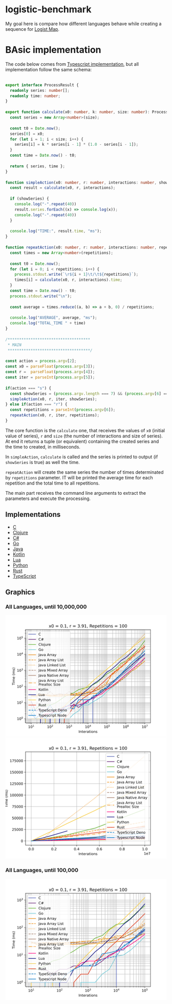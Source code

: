 # logistic-benchmark
My goal here is compare how different languages behave while creating a sequence for [Logist Map](https://en.wikipedia.org/wiki/Logistic_map).

# BAsic implementation
The code below comes from [Typescript implementation](languages/typescript-logistic-benchmark/src/index.ts), but all implementation follow the same schema:
```typescript

export interface ProcessResult {
  readonly series: number[];
  readonly time: number;
}

export function calculate(x0: number, k: number, size: number): ProcessResult {
  const series = new Array<number>(size);

  const t0 = Date.now();
  series[0] = x0;
  for (let i = 1; i < size; i++) {
    series[i] = k * series[i - 1] * (1.0 - series[i - 1]);
  }
  const time = Date.now() - t0;

  return { series, time };
}

function simpleAction(x0: number, r: number, interactions: number, showSeries: boolean): void {
  const result = calculate(x0, r, interactions);

  if (showSeries) {
    console.log("-".repeat(40))
    result.series.forEach((x) => console.log(x));
    console.log("-".repeat(40))
  }

  console.log("TIME:", result.time, "ms");
}

function repeatAction(x0: number, r: number, interactions: number, repetitions: number): void {
  const times = new Array<number>(repetitions);

  const t0 = Date.now();
  for (let i = 0; i < repetitions; i++) {
    process.stdout.write(`\r${i + 1}\t/\t${repetitions}`);
    times[i] = calculate(x0, r, interactions).time;
  }
  const time = Date.now() - t0;
  process.stdout.write("\n");

  const average = times.reduce((a, b) => a + b, 0) / repetitions;

  console.log("AVERAGE", average, "ms");
  console.log("TOTAL_TIME " + time)
}

/************************************
 * MAIN
 ************************************/

const action = process.argv[2];
const x0 = parseFloat(process.argv[3]);
const r =  parseFloat(process.argv[4]);
const iter = parseInt(process.argv[5]);

if(action === "s") {
  const showSeries = (process.argv.length === 7) && (process.argv[6] === "s");
  simpleAction(x0, r, iter, showSeries);
} else if(action === "r") {
  const repetitions = parseInt(process.argv[6]);
  repeatAction(x0, r, iter, repetitions);
}
```
The core function is the `calculate` one, that receives the values of `x0` (initial value of series), `r` and `size` (the number of interactions and size of series). At end it returns a tuple (or equivalent) containing the created series and the time to created, in milliseconds.

In `simpleAction`, `calculate` is called and the series is printed to output (if `showSeries` is true) as well the time.

`repeatAction` will create the same series the number of times determinated by `repetitions` parameter. IT will be printed the average time for each repetition and the total time to all repetitions.

The main part receives the command line arguments to extract the parameters and execute the processing.

## Implementations
  - [C](languages/c-logistic-benchmark/README.md)
  - [Clojure](languages/clojure-logistic-benchmark/README.md)
  - [C#](languages/cs-logistic-beanchmark/README.md)
  - [Go](languages/go-logistic-benchmark/README.md)
  - [Java](languages/java-logistic-benchmark/README.md)
  - [Kotlin](languages/kotlin-logistic-benchmark/README.md)
  - [Lua](languages/lua-logistic-benchmark/README.md)
  - [Python](languages/python-logistic-benchmark/README.md)
  - [Rust](languages/rust-logistic-benchmark/README.md)
  - [TypeScript](languages/typescript-logistic-benchmark/README.md)

## Graphics
### All Languages, until 10,000,000
![](./assets/all_langs-log.svg)
![](./assets/all_langs-linear.svg)
### All Languages, until 100,000
![](./assets/all_langs-until_100,000-log.svg)